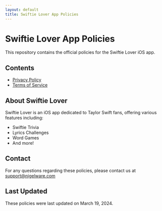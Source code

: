 ```yaml
---
layout: default
title: Swiftie Lover App Policies
---
```


# Swiftie Lover App Policies

This repository contains the official policies for the Swiftie Lover iOS app.

## Contents

- [Privacy Policy](privacy-policy.md)
- [Terms of Service](terms-of-service.md)

## About Swiftie Lover

Swiftie Lover is an iOS app dedicated to Taylor Swift fans, offering various features including:
- Swiftie Trivia
- Lyrics Challenges
- Word Games
- And more!

## Contact

For any questions regarding these policies, please contact us at [support@nigelware.com](mailto:support@nigelware.com)

## Last Updated

These policies were last updated on March 19, 2024.
